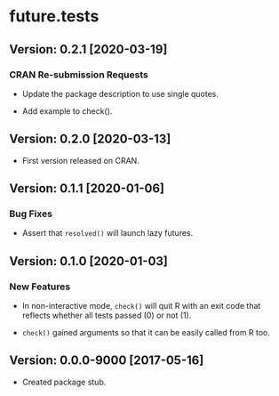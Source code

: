 # future.tests

## Version: 0.2.1 [2020-03-19]

### CRAN Re-submission Requests

 * Update the package description to use single quotes.

 * Add example to check().


## Version: 0.2.0 [2020-03-13]

 * First version released on CRAN.


## Version: 0.1.1 [2020-01-06]

### Bug Fixes

 * Assert that `resolved()` will launch lazy futures.


## Version: 0.1.0 [2020-01-03]

### New Features

 * In non-interactive mode, `check()` will quit R with an exit code that
   reflects whether all tests passed (0) or not (1).

 * `check()` gained arguments so that it can be easily called from R too.



## Version: 0.0.0-9000 [2017-05-16]

 * Created package stub.
